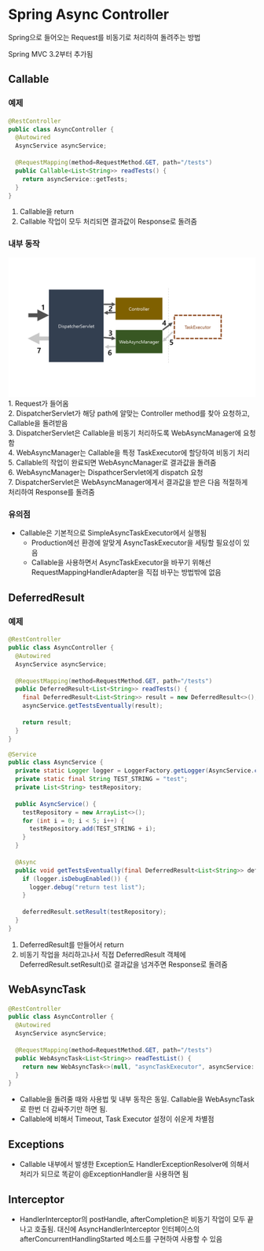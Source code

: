 # Spring Async Controller

Spring으로 들어오는 Request를 비동기로 처리하여 돌려주는 방법

Spring MVC 3.2부터 추가됨

## Callable

### 예제

```java
@RestController
public class AsyncController {
  @Autowired
  AsyncService asyncService;

  @RequestMapping(method=RequestMethod.GET, path="/tests")
  public Callable<List<String>> readTests() {
    return asyncService::getTests;
  }
}
```

1. Callable을 return
2. Callable 작업이 모두 처리되면 결과값이 Response로 돌려줌

### 내부 동작

![](../.gitbook/assets/async.png)\
1\. Request가 들어옴\
2\. DispatcherServlet가 해당 path에 알맞는 Controller method를 찾아 요청하고, Callable을 돌려받음\
3\. DispatcherServlet은 Callable을 비동기 처리하도록 WebAsyncManager에 요청함\
4\. WebAsyncManager는 Callable을 특정 TaskExecutor에 할당하여 비동기 처리\
5\. Callable의 작업이 완료되면 WebAsyncManager로 결과값을 돌려줌\
6\. WebAsyncManager는 DispathcerServlet에게 dispatch 요청\
7\. DispatcherServlet은 WebAsyncManager에게서 결과값을 받은 다음 적절하게 처리하여 Response를 돌려줌

### 유의점

* Callable은 기본적으로 SimpleAsyncTaskExecutor에서 실행됨
  * Production에선 환경에 알맞게 AsyncTaskExecutor을 세팅할 필요성이 있음
  * Callable을 사용하면서 AsyncTaskExecutor을 바꾸기 위해선 RequestMappingHandlerAdapter을 직접 바꾸는 방법밖에 없음

## DeferredResult

### 예제

```java
@RestController
public class AsyncController {
  @Autowired
  AsyncService asyncService;

  @RequestMapping(method=RequestMethod.GET, path="/tests")
  public DeferredResult<List<String>> readTests() {
    final DeferredResult<List<String>> result = new DeferredResult<>();
    asyncService.getTestsEventually(result);

    return result;
  }
}
```

```java
@Service
public class AsyncService {
  private static Logger logger = LoggerFactory.getLogger(AsyncService.class);
  private static final String TEST_STRING = "test";
  private List<String> testRepository;

  public AsyncService() {
    testRepository = new ArrayList<>();
    for (int i = 0; i < 5; i++) {
      testRepository.add(TEST_STRING + i);
    }
  }

  @Async
  public void getTestsEventually(final DeferredResult<List<String>> deferredResult) {
    if (logger.isDebugEnabled()) {
      logger.debug("return test list");
    }

    deferredResult.setResult(testRepository);
  }
}
```

1. DeferredResult를 만들어서 return
2. 비동기 작업을 처리하고나서 직접 DeferredResult 객체에 DeferredResult.setResult()로 결과값을 넘겨주면 Response로 돌려줌

## WebAsyncTask

```java
@RestController
public class AsyncController {
  @Autowired
  AsyncService asyncService;

  @RequestMapping(method=RequestMethod.GET, path="/tests")
  public WebAsyncTask<List<String>> readTestList() {
    return new WebAsyncTask<>(null, "asyncTaskExecutor", asyncService::getTests);
  }
}
```

* Callable을 돌려줄 때와 사용법 및 내부 동작은 동일. Callable을 WebAsyncTask로 한번 더 감싸주기만 하면 됨.
* Callable에 비해서 Timeout, Task Executor 설정이 쉬운게 차별점

## Exceptions

* Callable 내부에서 발생한 Exception도 HandlerExceptionResolver에 의해서 처리가 되므로 똑같이 @ExceptionHandler을 사용하면 됨

## Interceptor

* HandlerInterceptor의 postHandle, afterCompletion은 비동기 작업이 모두 끝나고 호출됨. 대신에 AsyncHandlerInterceptor 인터페이스의 afterConcurrentHandlingStarted 메소드를 구현하여 사용할 수 있음
